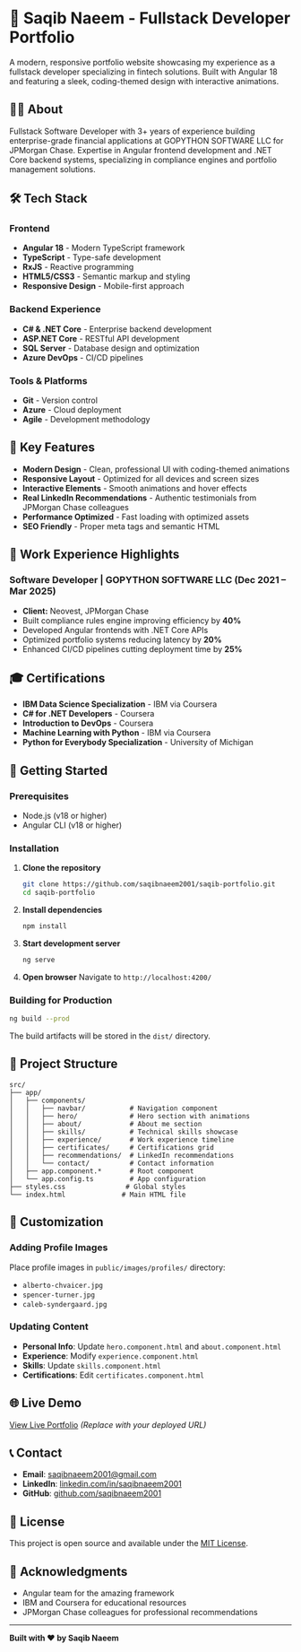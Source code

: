 # 🚀 Saqib Naeem - Fullstack Developer Portfolio

A modern, responsive portfolio website showcasing my experience as a fullstack developer specializing in fintech solutions. Built with Angular 18 and featuring a sleek, coding-themed design with interactive animations.

## 👨‍💻 About

Fullstack Software Developer with 3+ years of experience building enterprise-grade financial applications at GOPYTHON SOFTWARE LLC for JPMorgan Chase. Expertise in Angular frontend development and .NET Core backend systems, specializing in compliance engines and portfolio management solutions.

## 🛠️ Tech Stack

### Frontend
- **Angular 18** - Modern TypeScript framework
- **TypeScript** - Type-safe development
- **RxJS** - Reactive programming
- **HTML5/CSS3** - Semantic markup and styling
- **Responsive Design** - Mobile-first approach

### Backend Experience
- **C# & .NET Core** - Enterprise backend development
- **ASP.NET Core** - RESTful API development
- **SQL Server** - Database design and optimization
- **Azure DevOps** - CI/CD pipelines

### Tools & Platforms
- **Git** - Version control
- **Azure** - Cloud deployment
- **Agile** - Development methodology

## 🎯 Key Features

- **Modern Design** - Clean, professional UI with coding-themed animations
- **Responsive Layout** - Optimized for all devices and screen sizes
- **Interactive Elements** - Smooth animations and hover effects
- **Real LinkedIn Recommendations** - Authentic testimonials from JPMorgan Chase colleagues
- **Performance Optimized** - Fast loading with optimized assets
- **SEO Friendly** - Proper meta tags and semantic HTML

## 🏢 Work Experience Highlights

### Software Developer | GOPYTHON SOFTWARE LLC (Dec 2021 – Mar 2025)
- **Client:** Neovest, JPMorgan Chase
- Built compliance rules engine improving efficiency by **40%**
- Developed Angular frontends with .NET Core APIs
- Optimized portfolio systems reducing latency by **20%**
- Enhanced CI/CD pipelines cutting deployment time by **25%**

## 🎓 Certifications

- **IBM Data Science Specialization** - IBM via Coursera
- **C# for .NET Developers** - Coursera  
- **Introduction to DevOps** - Coursera
- **Machine Learning with Python** - IBM via Coursera
- **Python for Everybody Specialization** - University of Michigan

## 🚀 Getting Started

### Prerequisites
- Node.js (v18 or higher)
- Angular CLI (v18 or higher)

### Installation

1. **Clone the repository**
   ```bash
   git clone https://github.com/saqibnaeem2001/saqib-portfolio.git
   cd saqib-portfolio
   ```

2. **Install dependencies**
   ```bash
   npm install
   ```

3. **Start development server**
   ```bash
   ng serve
   ```

4. **Open browser**
   Navigate to `http://localhost:4200/`

### Building for Production

```bash
ng build --prod
```

The build artifacts will be stored in the `dist/` directory.

## 📁 Project Structure

```
src/
├── app/
│   ├── components/
│   │   ├── navbar/           # Navigation component
│   │   ├── hero/             # Hero section with animations
│   │   ├── about/            # About me section
│   │   ├── skills/           # Technical skills showcase
│   │   ├── experience/       # Work experience timeline
│   │   ├── certificates/     # Certifications grid
│   │   ├── recommendations/  # LinkedIn recommendations
│   │   └── contact/          # Contact information
│   ├── app.component.*       # Root component
│   └── app.config.ts         # App configuration
├── styles.css               # Global styles
└── index.html              # Main HTML file
```

## 🎨 Customization

### Adding Profile Images
Place profile images in `public/images/profiles/` directory:
- `alberto-chvaicer.jpg`
- `spencer-turner.jpg` 
- `caleb-syndergaard.jpg`

### Updating Content
- **Personal Info**: Update `hero.component.html` and `about.component.html`
- **Experience**: Modify `experience.component.html`
- **Skills**: Update `skills.component.html`
- **Certifications**: Edit `certificates.component.html`

## 🌐 Live Demo

[View Live Portfolio](https://your-portfolio-url.com) _(Replace with your deployed URL)_

## 📞 Contact

- **Email**: saqibnaeem2001@gmail.com
- **LinkedIn**: [linkedin.com/in/saqibnaeem2001](https://linkedin.com/in/saqibnaeem2001)
- **GitHub**: [github.com/saqibnaeem2001](https://github.com/saqibnaeem2001)

## 📄 License

This project is open source and available under the [MIT License](LICENSE).

## 🙏 Acknowledgments

- Angular team for the amazing framework
- IBM and Coursera for educational resources
- JPMorgan Chase colleagues for professional recommendations

---

**Built with ❤️ by Saqib Naeem**

